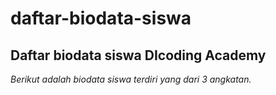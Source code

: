 daftar-biodata-siswa
==
Daftar biodata siswa DIcoding Academy
--
*Berikut adalah biodata siswa terdiri yang dari 3 angkatan.*
